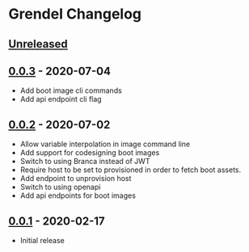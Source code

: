 # Grendel Changelog

## [Unreleased]

## [0.0.3] - 2020-07-04

- Add boot image cli commands
- Add api endpoint cli flag

## [0.0.2] - 2020-07-02

- Allow variable interpolation in image command line
- Add support for codesigning boot images
- Switch to using Branca instead of JWT
- Require host to be set to provisioned in order to fetch boot assets. 
- Add endpoint to unprovision host
- Switch to using openapi
- Add api endpoints for boot images

## [0.0.1] - 2020-02-17

- Initial release

[Unreleased]: https://github.com/ubccr/grendel/compare/v0.0.3...HEAD
[0.0.1]: https://github.com/ubccr/grendel/releases/tag/v0.0.1
[0.0.2]: https://github.com/ubccr/grendel/releases/tag/v0.0.2
[0.0.3]: https://github.com/ubccr/grendel/releases/tag/v0.0.3
